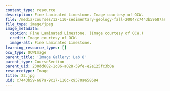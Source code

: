 ```yaml
---
content_type: resource
description: Fine Laminated Limestone. Image courtesy of OCW.
file: /media/courses/12-110-sedimentary-geology-fall-2004/c7443b59687a9c17110cc9570a658684_22.jpg
file_type: image/jpeg
image_metadata:
  caption: Fine Laminated Limestone. (Image courtesy of OCW.)
  credit: Image courtesy of OCW.
  image-alt: Fine Laminated Limestone.
learning_resource_types: []
ocw_type: OCWImage
parent_title: 'Image Gallery: Lab 8'
parent_type: CourseSection
parent_uid: 230dd682-1c86-a028-59fe-e2e125fc3b0a
resourcetype: Image
title: 22.jpg
uid: c7443b59-687a-9c17-110c-c9570a658684
---
```

